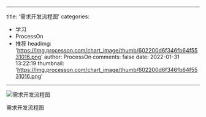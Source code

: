 
---
title: '需求开发流程图'
categories: 
 - 学习
 - ProcessOn
 - 推荐
headimg: 'https://img.processon.com/chart_image/thumb/602200d6f346fb64f5531016.png'
author: ProcessOn
comments: false
date: 2022-01-31 13:22:19
thumbnail: 'https://img.processon.com/chart_image/thumb/602200d6f346fb64f5531016.png'
---

<div>   
<img class="thumb" alt="需求开发流程图" src="https://img.processon.com/chart_image/thumb/602200d6f346fb64f5531016.png" referrerpolicy="no-referrer">
<p>需求开发流程图</p>  
</div>
            